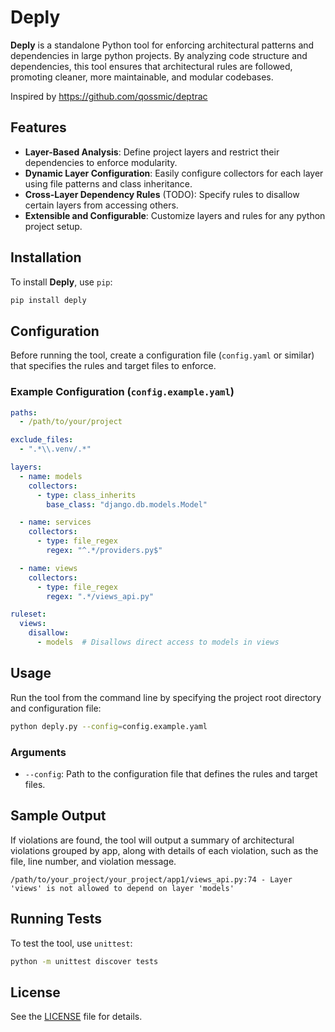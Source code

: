 # Deply

**Deply** is a standalone Python tool for enforcing architectural patterns and dependencies in large
python projects. By analyzing code structure and dependencies, this tool ensures that architectural rules are followed,
promoting cleaner, more maintainable, and modular codebases.

Inspired by https://github.com/qossmic/deptrac

## Features

- **Layer-Based Analysis**: Define project layers and restrict their dependencies to enforce modularity.
- **Dynamic Layer Configuration**: Easily configure collectors for each layer using file patterns and class inheritance.
- **Cross-Layer Dependency Rules** (TODO): Specify rules to disallow certain layers from accessing others.
- **Extensible and Configurable**: Customize layers and rules for any python project setup.

## Installation

To install **Deply**, use `pip`:

```bash
pip install deply
```

## Configuration

Before running the tool, create a configuration file (`config.yaml` or similar) that specifies the rules and target
files to enforce.

### Example Configuration (`config.example.yaml`)

```yaml
paths:
  - /path/to/your/project

exclude_files:
  - ".*\\.venv/.*"

layers:
  - name: models
    collectors:
      - type: class_inherits
        base_class: "django.db.models.Model"

  - name: services
    collectors:
      - type: file_regex
        regex: "^.*/providers.py$"

  - name: views
    collectors:
      - type: file_regex
        regex: ".*/views_api.py"

ruleset:
  views:
    disallow:
      - models  # Disallows direct access to models in views

```

## Usage

Run the tool from the command line by specifying the project root directory and configuration file:

```bash
python deply.py --config=config.example.yaml
```

### Arguments

- `--config`: Path to the configuration file that defines the rules and target files.

## Sample Output

If violations are found, the tool will output a summary of architectural violations grouped by app, along with details
of each violation, such as the file, line number, and violation message.

```plaintext
/path/to/your_project/your_project/app1/views_api.py:74 - Layer 'views' is not allowed to depend on layer 'models'
```

## Running Tests

To test the tool, use `unittest`:

```bash
python -m unittest discover tests
```

## License

See the [LICENSE](LICENSE) file for details.
